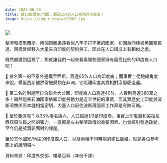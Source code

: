 ```yaml
---
date: 2022-06-26
title: 這13個國家/地區，超過15%的人口為海外印度裔！
image: https://imgur.com/wtD79K5.jpg
---
```

![](https://imgur.com/wtD79K5.jpg)

斐濟和模里西斯，兩個距離遙遠看似八竿子打不著的國家，卻因為同樣被英國殖民過、同樣曾經移入大量來自印度的契約勞工，因此在人口組成上有相似之處。

既然都講到這裡了，那就讓我們一起來看看哪些國家擁有最高比例的印度裔人口吧！

📍 排名第一的不意外是模里西斯，高達65%人口為印度裔；而事實上從地緣角度來說，模里西斯雖然常被歸類在非洲，它距離印度其實相對沒那麼遙遠。

📍 第二名的則是阿拉伯聯合大公國，印度裔人口高達40%，人數則高達386萬之多！雖然這些石油國家依賴印度勞動力是近半世紀的事情，但其實歷史上印度與波斯灣關係原本就相當密切，大量人口前往波斯灣國家工作算是有跡可循。

📍 至於斐濟呢？以35%排名第六，人口超過1/3是印度裔。事實上印度裔和美拉尼西亞原住民之間的張力，一直都是左右斐濟政情的重要因素，也曾經引發過政變，至今仍是斐濟要面對的課題。

至於其他國家/地區的印度裔人口，以及兩種不同時期的移民脈絡，就請各位參考圖上的說明囉～

資料來源：印度外交部、維基百科（年份不詳）